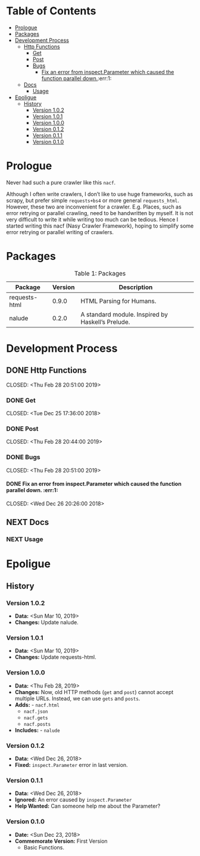 # Table of Contents

-   [Prologue](#orga5fa671)
-   [Packages](#org99f6108)
-   [Development Process](#orga625a17)
    -   [Http Functions](#org9f91f69)
        -   [Get](#org8ac6e65)
        -   [Post](#org76b915f)
        -   [Bugs](#org79fb5be)
            -   [Fix an error from inspect.Parameter which caused the function parallel down.](#org98f1363):err:1:
    -   [Docs](#org3ec466e)
        -   [Usage](#orga834857)
-   [Epoligue](#org3eb4602)
    -   [History](#org2c9000c)
        -   [Version 1.0.2](#org0016de0)
        -   [Version 1.0.1](#orgfb04da4)
        -   [Version 1.0.0](#orgf141119)
        -   [Version 0.1.2](#orgac86302)
        -   [Version 0.1.1](#org4ad6a9a)
        -   [Version 0.1.0](#org5979091)



<a id="orga5fa671"></a>

# Prologue

Never had such a pure crawler like this `nacf`.

Although I often write crawlers, I don&rsquo;t like to use huge frameworks, such as scrapy, but prefer
simple `requests+bs4` or more general `requests_html`.  However, these two are inconvenient for a
crawler.  E.g. Places, such as error retrying or parallel crawling, need to be handwritten by
myself.  It is not very difficult to write it while writing too much can be tedious.  Hence I
started writing this nacf (Nasy Crawler Framework), hoping to simplify some error retrying or
parallel writing of crawlers.


<a id="org99f6108"></a>

# Packages

<table>
<caption class="t-above"><span class="table-number">Table 1:</span> Packages</caption>

<colgroup>
<col  class="org-left">

<col  class="org-right">

<col  class="org-left">
</colgroup>
<thead>
<tr>
<th scope="col" class="org-left">Package</th>
<th scope="col" class="org-right">Version</th>
<th scope="col" class="org-left">Description</th>
</tr>
</thead>

<tbody>
<tr>
<td class="org-left">requests-html</td>
<td class="org-right">0.9.0</td>
<td class="org-left">HTML Parsing for Humans.</td>
</tr>


<tr>
<td class="org-left">nalude</td>
<td class="org-right">0.2.0</td>
<td class="org-left">A standard module.  Inspired by Haskell&rsquo;s Prelude.</td>
</tr>
</tbody>
</table>


<a id="orga625a17"></a>

# Development Process


<a id="org9f91f69"></a>

## DONE Http Functions

<p><span class="timestamp-wrapper"><span class="timestamp-kwd">CLOSED:</span> <span class="timestamp">&lt;Thu Feb 28 20:51:00 2019&gt;</span></span></p>


<a id="org8ac6e65"></a>

### DONE Get

<p><span class="timestamp-wrapper"><span class="timestamp-kwd">CLOSED:</span> <span class="timestamp">&lt;Tue Dec 25 17:36:00 2018&gt;</span></span></p>


<a id="org76b915f"></a>

### DONE Post

<p><span class="timestamp-wrapper"><span class="timestamp-kwd">CLOSED:</span> <span class="timestamp">&lt;Thu Feb 28 20:44:00 2019&gt;</span></span></p>


<a id="org79fb5be"></a>

### DONE Bugs

<p><span class="timestamp-wrapper"><span class="timestamp-kwd">CLOSED:</span> <span class="timestamp">&lt;Thu Feb 28 20:51:00 2019&gt;</span></span></p>


<a id="org98f1363"></a>

#### DONE Fix an error from inspect.Parameter which caused the function parallel down.     :err:1:

<p><span class="timestamp-wrapper"><span class="timestamp-kwd">CLOSED:</span> <span class="timestamp">&lt;Wed Dec 26 20:26:00 2018&gt;</span></span></p>


<a id="org3ec466e"></a>

## NEXT Docs


<a id="orga834857"></a>

### NEXT Usage


<a id="org3eb4602"></a>

# Epoligue


<a id="org2c9000c"></a>

## History


<a id="org0016de0"></a>

### Version 1.0.2

-   **Data:** <span class="timestamp-wrapper"><span class="timestamp">&lt;Sun Mar 10, 2019&gt;</span></span>
-   **Changes:** Update nalude.


<a id="orgfb04da4"></a>

### Version 1.0.1

-   **Data:** <span class="timestamp-wrapper"><span class="timestamp">&lt;Sun Mar 10, 2019&gt;</span></span>
-   **Changes:** Update requests-html.


<a id="orgf141119"></a>

### Version 1.0.0

-   **Data:** <span class="timestamp-wrapper"><span class="timestamp">&lt;Thu Feb 28, 2019&gt;</span></span>
-   **Changes:** Now, old HTTP methods (`get` and `post`) cannot accept multiple URLs. Instead, we can use `gets` and `posts`.
-   **Adds:** -   `nacf.html`
    -   `nacf.json`
    -   `nacf.gets`
    -   `nacf.posts`
-   **Includes:** -   `nalude`


<a id="orgac86302"></a>

### Version 0.1.2

-   **Data:** <span class="timestamp-wrapper"><span class="timestamp">&lt;Wed Dec 26, 2018&gt;</span></span>
-   **Fixed:** `inspect.Parameter` error in last version.


<a id="org4ad6a9a"></a>

### Version 0.1.1

-   **Data:** <span class="timestamp-wrapper"><span class="timestamp">&lt;Wed Dec 26, 2018&gt;</span></span>
-   **Ignored:** An error caused by `inspect.Parameter`
-   **Help Wanted:** Can someone help me about the Parameter?


<a id="org5979091"></a>

### Version 0.1.0

-   **Date:** <span class="timestamp-wrapper"><span class="timestamp">&lt;Sun Dec 23, 2018&gt;</span></span>
-   **Commemorate Version:** First Version
    -   Basic Functions.
